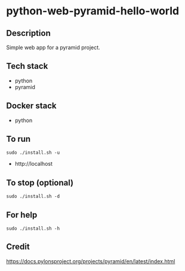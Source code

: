 # python-web-pyramid-hello-world

## Description
Simple web app for a pyramid project.

## Tech stack
- python
- pyramid

## Docker stack
- python

## To run
`sudo ./install.sh -u`
- http://localhost

## To stop (optional)
`sudo ./install.sh -d`

## For help
`sudo ./install.sh -h`

## Credit
https://docs.pylonsproject.org/projects/pyramid/en/latest/index.html
